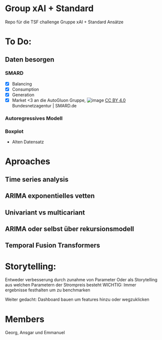 Group xAI + Standard
======
Repo für die TSF challenge Gruppe xAI + Standard Ansätze
# To Do:
## Daten besorgen
### SMARD
- [x] Balancing
- [x] Consumption
- [x] Generation
- [x] Market
<3 an die AutoGluon Gruppe, ![image](https://github.com/user-attachments/assets/9c43a4d4-4bff-415f-a3f7-22dc5c4e2afe) [CC BY 4.0](https://creativecommons.org/licenses/by/4.0/) Bundesnetzagentur | SMARD.de

### Autoregressives Modell
### Boxplot
- Alten Datensatz
# Aproaches
## Time series analysis
## ARIMA exponentielles vetten
## Univariant vs multicariant 
## ARIMA oder selbst über rekursionsmodell 
## Temporal Fusion Transformers

# Storytelling:
Entweder verbesserung durch zunahme von Parameter
Oder als Storytelling aus welchen Parametern der Strompreis besteht
WICHTIG: Immer ergebnisse festhalten um zu benchmarken

Weiter gedacht: Dashboard bauen um features hinzu oder wegzuklicken
# Members
Georg, Ansgar und Emmanuel
